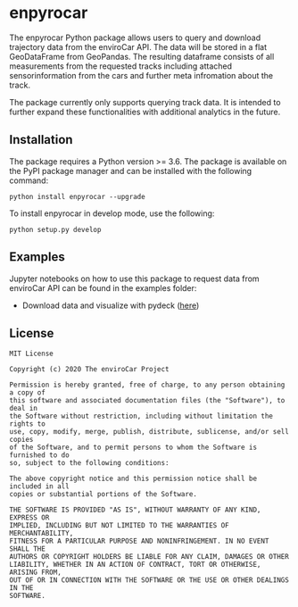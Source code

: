 # enpyrocar

The enpyrocar Python package allows users to query and download trajectory data from the enviroCar API. The data will be stored in a flat GeoDataFrame from GeoPandas. The resulting dataframe consists of all measurements from the requested tracks including attached sensorinformation from the cars and further meta infromation about the track. 

The package currently only supports querying track data. It is intended to further expand these functionalities with additional analytics in the future.

## Installation

The package requires a Python version >= 3.6. The package is available on the PyPI package manager and can be installed with the following command:

```
python install enpyrocar --upgrade
```

To install enpyrocar in develop mode, use the following:

```
python setup.py develop
```

## Examples
Jupyter notebooks on how to use this package to request data from enviroCar API can be found in the examples folder:
 * Download data and visualize with pydeck ([here](https://github.com/enviroCar/enpyrocar/blob/master/examples/api_request_deckgl.ipynb))

## License ##
    MIT License

    Copyright (c) 2020 The enviroCar Project

    Permission is hereby granted, free of charge, to any person obtaining a copy of
    this software and associated documentation files (the "Software"), to deal in
    the Software without restriction, including without limitation the rights to
    use, copy, modify, merge, publish, distribute, sublicense, and/or sell copies
    of the Software, and to permit persons to whom the Software is furnished to do
    so, subject to the following conditions:

    The above copyright notice and this permission notice shall be included in all
    copies or substantial portions of the Software.

    THE SOFTWARE IS PROVIDED "AS IS", WITHOUT WARRANTY OF ANY KIND, EXPRESS OR
    IMPLIED, INCLUDING BUT NOT LIMITED TO THE WARRANTIES OF MERCHANTABILITY,
    FITNESS FOR A PARTICULAR PURPOSE AND NONINFRINGEMENT. IN NO EVENT SHALL THE
    AUTHORS OR COPYRIGHT HOLDERS BE LIABLE FOR ANY CLAIM, DAMAGES OR OTHER
    LIABILITY, WHETHER IN AN ACTION OF CONTRACT, TORT OR OTHERWISE, ARISING FROM,
    OUT OF OR IN CONNECTION WITH THE SOFTWARE OR THE USE OR OTHER DEALINGS IN THE
    SOFTWARE.